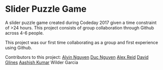 # Slider Puzzle Game
A slider puzzle game created during Codeday 2017 given a time constraint of >24 hours. This project consists of group collaboration through Github across 4-6 people.

This project was our first time collaborating as a group and first experience using Github.

Contributors to this project:
[Alvin Nguyen](https://github.com/alveeno)
[Duc Nguyen](https://github.com/davidnguyen2302)
[Alex Reid](https://github.com/cshourglass)
[David Glines](https://github.com/dglines86)
[Aashish Kumar](https://github.com/vats96ashu)
Wilder Garcia
